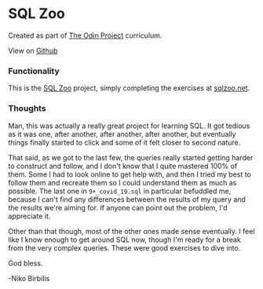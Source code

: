 # SQL Zoo
Created as part of [The Odin Project](https://www.theodinproject.com) curriculum.

View on [Github](https://github.com/harmolipi/SQL_zoo)

### Functionality

This is the [SQL Zoo](https://www.theodinproject.com/paths/full-stack-ruby-on-rails/courses/databases/lessons/sql) project, simply completing the exercises at [sqlzoo.net](https://www.sqlzoo.net).

### Thoughts

Man, this was actually a really great project for learning SQL. It got tedious as it was one, after another, after another, after another, but eventually things finally started to click and some of it felt closer to second nature.

That said, as we got to the last few, the queries really started getting harder to construct and follow, and I don't know that I quite mastered 100% of them. Some I had to look online to get help with, and then I tried my best to follow them and recreate them so I could understand them as much as possible. The last one in `9+_covid_19.sql` in particular befuddled me, because I can't find any differences between the results of my query and the results we're aiming for. If anyone can point out the problem, I'd appreciate it.

Other than that though, most of the other ones made sense eventually. I feel like I know enough to get around SQL now, though I'm ready for a break from the very complex queries. These were good exercises to dive into.

God bless.

-Niko Birbilis
